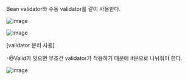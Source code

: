 Bean validator와 수동 validator를 같이 사용한다.

![image](https://user-images.githubusercontent.com/108928206/189530006-214b7076-a036-4ebb-bde0-814d5a955279.png)

![image](https://user-images.githubusercontent.com/108928206/189530015-d656ec45-353c-473a-b2e5-43fd9a494f4c.png)

[validator 분리 사용]

-@Valid가 잇으면 무조건 validator가 작용하기 때문에 if문으로 나눠줘야 한다.

![image](https://user-images.githubusercontent.com/108928206/189622750-5f16c784-ac80-47f4-9ca8-dd5df26e8077.png)

